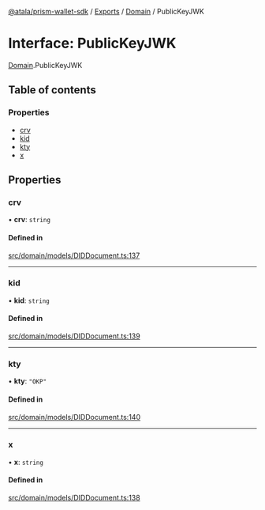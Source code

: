 [@atala/prism-wallet-sdk](../README.md) / [Exports](../modules.md) / [Domain](../modules/Domain.md) / PublicKeyJWK

# Interface: PublicKeyJWK

[Domain](../modules/Domain.md).PublicKeyJWK

## Table of contents

### Properties

- [crv](Domain.PublicKeyJWK.md#crv)
- [kid](Domain.PublicKeyJWK.md#kid)
- [kty](Domain.PublicKeyJWK.md#kty)
- [x](Domain.PublicKeyJWK.md#x)

## Properties

### crv

• **crv**: `string`

#### Defined in

[src/domain/models/DIDDocument.ts:137](https://github.com/hyperledger/identus-edge-agent-sdk-ts/blob/c632f0efed4b3d905476bd3d4312ebd50a8d0a12/src/domain/models/DIDDocument.ts#L137)

___

### kid

• **kid**: `string`

#### Defined in

[src/domain/models/DIDDocument.ts:139](https://github.com/hyperledger/identus-edge-agent-sdk-ts/blob/c632f0efed4b3d905476bd3d4312ebd50a8d0a12/src/domain/models/DIDDocument.ts#L139)

___

### kty

• **kty**: ``"OKP"``

#### Defined in

[src/domain/models/DIDDocument.ts:140](https://github.com/hyperledger/identus-edge-agent-sdk-ts/blob/c632f0efed4b3d905476bd3d4312ebd50a8d0a12/src/domain/models/DIDDocument.ts#L140)

___

### x

• **x**: `string`

#### Defined in

[src/domain/models/DIDDocument.ts:138](https://github.com/hyperledger/identus-edge-agent-sdk-ts/blob/c632f0efed4b3d905476bd3d4312ebd50a8d0a12/src/domain/models/DIDDocument.ts#L138)
